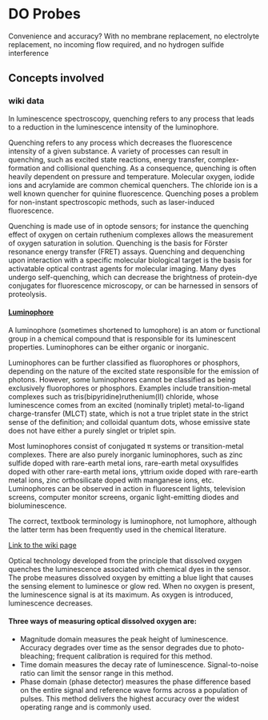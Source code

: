 # DO Probes

Convenience and accuracy? With no membrane replacement, no electrolyte replacement, no incoming flow required, and no hydrogen sulfide interference

## Concepts involved

### wiki data

In luminescence spectroscopy, quenching refers to any process that leads to a reduction in the luminescence intensity of the luminophore.

Quenching refers to any process which decreases the fluorescence intensity of a given substance. A variety of processes can result in quenching, such as excited state reactions, energy transfer, complex-formation and collisional quenching. As a consequence, quenching is often heavily dependent on pressure and temperature. Molecular oxygen, iodide ions and acrylamide are common chemical quenchers. The chloride ion is a well known quencher for quinine fluorescence. Quenching poses a problem for non-instant spectroscopic methods, such as laser-induced fluorescence.

Quenching is made use of in optode sensors; for instance the quenching effect of oxygen on certain ruthenium complexes allows the measurement of oxygen saturation in solution. Quenching is the basis for Förster resonance energy transfer (FRET) assays. Quenching and dequenching upon interaction with a specific molecular biological target is the basis for activatable optical contrast agents for molecular imaging. Many dyes undergo self-quenching, which can decrease the brightness of protein-dye conjugates for fluorescence microscopy, or can be harnessed in sensors of proteolysis.

#### [Luminophore](https://www.wikiwand.com/en/Luminophore)

A luminophore (sometimes shortened to lumophore) is an atom or functional group in a chemical compound that is responsible for its luminescent properties. Luminophores can be either organic or inorganic.

Luminophores can be further classified as fluorophores or phosphors, depending on the nature of the excited state responsible for the emission of photons. However, some luminophores cannot be classified as being exclusively fluorophores or phosphors. Examples include transition-metal complexes such as tris(bipyridine)ruthenium(II) chloride, whose luminescence comes from an excited (nominally triplet) metal-to-ligand charge-transfer (MLCT) state, which is not a true triplet state in the strict sense of the definition; and colloidal quantum dots, whose emissive state does not have either a purely singlet or triplet spin.

Most luminophores consist of conjugated π systems or transition-metal complexes. There are also purely inorganic luminophores, such as zinc sulfide doped with rare-earth metal ions, rare-earth metal oxysulfides doped with other rare-earth metal ions, yttrium oxide doped with rare-earth metal ions, zinc orthosilicate doped with manganese ions, etc. Luminophores can be observed in action in fluorescent lights, television screens, computer monitor screens, organic light-emitting diodes and bioluminescence.

The correct, textbook terminology is luminophore, not lumophore, although the latter term has been frequently used in the chemical literature.

[Link to the wiki page](<https://www.wikiwand.com/en/Quenching_(fluorescence)#>)

Optical technology developed from the principle that dissolved oxygen quenches the luminescence associated with chemical dyes in the sensor. The probe measures dissolved oxygen by emitting a blue light that causes the sensing element to luminesce or glow red. When no oxygen is present, the luminescence signal is at its maximum. As oxygen is introduced, luminescence decreases.

#### Three ways of measuring optical dissolved oxygen are:

- Magnitude domain measures the peak height of luminescence. Accuracy degrades over time as the sensor degrades due to photo-bleaching; frequent calibration is required for this method.
- Time domain measures the decay rate of luminescence. Signal-to-noise ratio can limit the sensor range in this method.
- Phase domain (phase detector) measures the phase difference based on the entire signal and reference wave forms across a population of pulses. This method delivers the highest accuracy over the widest operating range and is commonly used.
